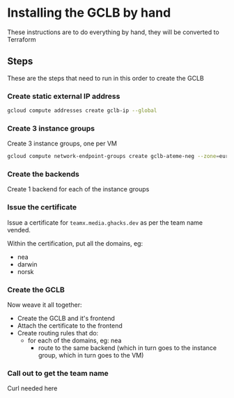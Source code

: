# Installing the GCLB by hand

These instructions are to do everything by hand, they will be converted to Terraform

## Steps

These are the steps that need to run in this order to create the GCLB

### Create static external IP address

```bash
gcloud compute addresses create gclb-ip --global
```

### Create 3 instance groups

Create 3 instance groups, one per VM

```bash
gcloud compute network-endpoint-groups create gclb-ateme-neg --zone=europe-west1-b --network=default --network-endpoint-type=GCE_VM_IP --subnet=default
```

### Create the backends

Create 1 backend for each of the instance groups

### Issue the certificate

Issue a certificate for `teamx.media.ghacks.dev` as per the team name vended. 

Within the certification, put all the domains, eg:
- nea
- darwin
- norsk

### Create the GCLB

Now weave it all together:
- Create the GCLB and it's frontend
- Attach the certificate to the frontend
- Create routing rules that do:
    - for each of the domains, eg: nea
        - route to the same backend (which in turn goes to the instance group, which in turn goes to the VM)





### Call out to get the team name

Curl needed here

